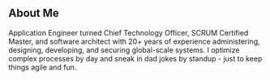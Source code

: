 ## About Me
Application Engineer turned Chief Technology Officer, SCRUM Certified Master, and software architect with 20+ years of experience administering, designing, developing, and securing global-scale systems. I optimize complex processes by day and sneak in dad jokes by standup - just to keep things agile and fun.
